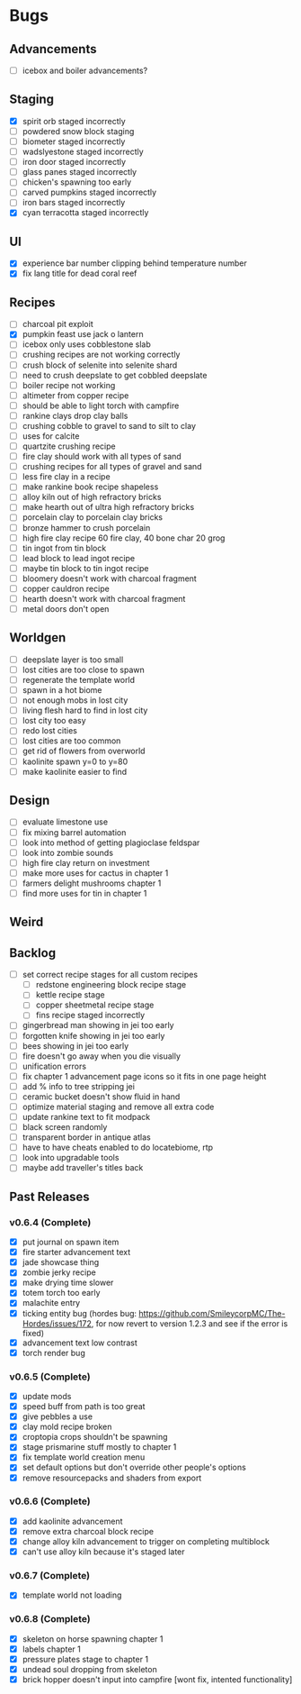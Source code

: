 # Bugs

## Advancements

- [ ] icebox and boiler advancements?

## Staging

- [x] spirit orb staged incorrectly
- [ ] powdered snow block staging
- [ ] biometer staged incorrectly
- [ ] wadslyestone staged incorrectly
- [ ] iron door staged incorrectly
- [ ] glass panes staged incorrectly
- [ ] chicken's spawning too early
- [ ] carved pumpkins staged incorrectly
- [ ] iron bars staged incorrectly
- [x] cyan terracotta staged incorrectly

## UI

- [x] experience bar number clipping behind temperature number
- [x] fix lang title for dead coral reef

## Recipes

- [ ] charcoal pit exploit
- [x] pumpkin feast use jack o lantern
- [ ] icebox only uses cobblestone slab
- [ ] crushing recipes are not working correctly
- [ ] crush block of selenite into selenite shard
- [ ] need to crush deepslate to get cobbled deepslate
- [ ] boiler recipe not working
- [ ] altimeter from copper recipe
- [ ] should be able to light torch with campfire
- [ ] rankine clays drop clay balls
- [ ] crushing cobble to gravel to sand to silt to clay
- [ ] uses for calcite
- [ ] quartzite crushing recipe
- [ ] fire clay should work with all types of sand
- [ ] crushing recipes for all types of gravel and sand
- [ ] less fire clay in a recipe
- [ ] make rankine book recipe shapeless
- [ ] alloy kiln out of high refractory bricks
- [ ] make hearth out of ultra high refractory bricks
- [ ] porcelain clay to porcelain clay bricks
- [ ] bronze hammer to crush porcelain
- [ ] high fire clay recipe 60 fire clay, 40 bone char 20 grog
- [ ] tin ingot from tin block
- [ ] lead block to lead ingot recipe
- [ ] maybe tin block to tin ingot recipe
- [ ] bloomery doesn't work with charcoal fragment
- [ ] copper cauldron recipe
- [ ] hearth doesn't work with charcoal fragment
- [ ] metal doors don't open

## Worldgen

- [ ] deepslate layer is too small
- [ ] lost cities are too close to spawn
- [ ] regenerate the template world
- [ ] spawn in a hot biome
- [ ] not enough mobs in lost city
- [ ] living flesh hard to find in lost city
- [ ] lost city too easy
- [ ] redo lost cities
- [ ] lost cities are too common
- [ ] get rid of flowers from overworld
- [ ] kaolinite spawn y=0 to y=80
- [ ] make kaolinite easier to find

## Design

- [ ] evaluate limestone use
- [ ] fix mixing barrel automation
- [ ] look into method of getting plagioclase feldspar
- [ ] look into zombie sounds
- [ ] high fire clay return on investment
- [ ] make more uses for cactus in chapter 1
- [ ] farmers delight mushrooms chapter 1
- [ ] find more uses for tin in chapter 1

## Weird

## Backlog

- [ ] set correct recipe stages for all custom recipes
  - [ ] redstone engineering block recipe stage
  - [ ] kettle recipe stage
  - [ ] copper sheetmetal recipe stage
  - [ ] fins recipe staged incorrectly
- [ ] gingerbread man showing in jei too early
- [ ] forgotten knife showing in jei too early
- [ ] bees showing in jei too early
- [ ] fire doesn't go away when you die visually
- [ ] unification errors
- [ ] fix chapter 1 advancement page icons so it fits in one page height
- [ ] add % info to tree stripping jei
- [ ] ceramic bucket doesn't show fluid in hand
- [ ] optimize material staging and remove all extra code
- [ ] update rankine text to fit modpack
- [ ] black screen randomly
- [ ] transparent border in antique atlas
- [ ] have to have cheats enabled to do locatebiome, rtp
- [ ] look into upgradable tools
- [ ] maybe add traveller's titles back

## Past Releases

### v0.6.4 (Complete)

- [x] put journal on spawn item
- [x] fire starter advancement text
- [x] jade showcase thing
- [x] zombie jerky recipe
- [x] make drying time slower
- [x] totem torch too early
- [x] malachite entry
- [x] ticking entity bug (hordes bug: https://github.com/SmileycorpMC/The-Hordes/issues/172, for now revert to version 1.2.3 and see if the error is fixed)
- [x] advancement text low contrast
- [x] torch render bug

### v0.6.5 (Complete)

- [x] update mods
- [x] speed buff from path is too great
- [x] give pebbles a use
- [x] clay mold recipe broken
- [x] croptopia crops shouldn't be spawning
- [x] stage prismarine stuff mostly to chapter 1
- [x] fix template world creation menu
- [x] set default options but don't override other people's options
- [x] remove resourcepacks and shaders from export

### v0.6.6 (Complete)

- [x] add kaolinite advancement
- [x] remove extra charcoal block recipe
- [x] change alloy kiln advancement to trigger on completing multiblock
- [x] can't use alloy kiln because it's staged later

### v0.6.7 (Complete)

- [x] template world not loading

### v0.6.8 (Complete)

- [x] skeleton on horse spawning chapter 1
- [x] labels chapter 1
- [x] pressure plates stage to chapter 1
- [x] undead soul dropping from skeleton
- [x] brick hopper doesn't input into campfire [wont fix, intented functionality]
